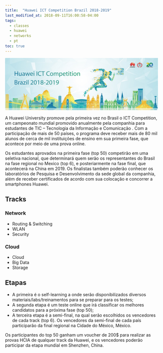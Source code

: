 ```yaml
---
title:  "Huawei ICT Competition Brazil 2018-2019"
last_modified_at: 2018-09-11T16:00:58-04:00
tags:
  - classes
  - huawei
  - networks
  - pt
toc: true
---
```


![](/assets/images/posts/2018-09-11-ict-competition.jpg)

A Huawei University promove pela primeira vez no Brasil o ICT Competition, um campeonato mundial promovido anualmente pela companhia para estudantes de TIC – Tecnologia da Informação e Comunicação . Com a participação de mais de 50 países, o programa deve receber mais de 80 mil alunos de cerca de mil instituições de ensino em sua primeira fase, que acontece por meio de uma prova online.

Os estudantes aprovados na primeira fase (top 50) competirão em uma seletiva nacional, que determinará quem serão os representantes do Brasil na fase regional no Mexico (top 6), e posteriarmente na fase final, que acontecerá na China em 2019. Os finalistas também poderão conhecer os laboratórios de Pesquisa e Desenvolvimento da sede global da companhia, além de receber certificados de acordo com sua colocação e concorrer a smartphones Huawei.


## Tracks

### Network 
- Routing & Switching
- WLAN
- Security

### Cloud
- Cloud
- Big Data
- Storage

## Etapas

- A primeira é o self-learning a onde serão disponibilizados diversos materiais/labs/treinamentos para se preparar para os testes;
- A segunda etapa é um teste online que irá classificar os melhores candidatos para a próxima fase (top 50);
- A terceira etapa é a semi-final, na qual serão escolhidos os vencedores de cada track (top 6). Os vencedores da semi-final de cada país participarão da final regional na Cidade do México, México.

Os participantes do top 50 ganham um voucher de 200$ para realizar as provas HCIA de qualquer track da Huawei, e os vencedores poderão participar da etapa mundial em Shenzhen, China.


